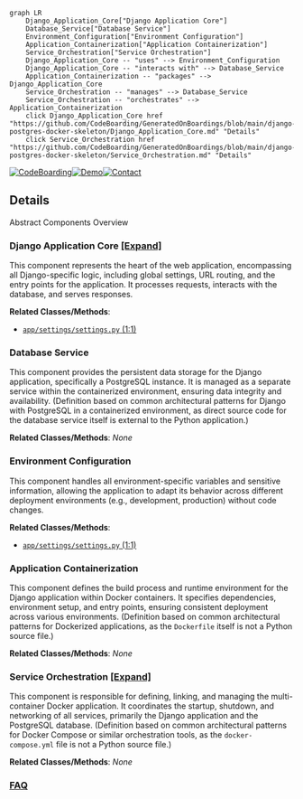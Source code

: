 ```mermaid
graph LR
    Django_Application_Core["Django Application Core"]
    Database_Service["Database Service"]
    Environment_Configuration["Environment Configuration"]
    Application_Containerization["Application Containerization"]
    Service_Orchestration["Service Orchestration"]
    Django_Application_Core -- "uses" --> Environment_Configuration
    Django_Application_Core -- "interacts with" --> Database_Service
    Application_Containerization -- "packages" --> Django_Application_Core
    Service_Orchestration -- "manages" --> Database_Service
    Service_Orchestration -- "orchestrates" --> Application_Containerization
    click Django_Application_Core href "https://github.com/CodeBoarding/GeneratedOnBoardings/blob/main/django-postgres-docker-skeleton/Django_Application_Core.md" "Details"
    click Service_Orchestration href "https://github.com/CodeBoarding/GeneratedOnBoardings/blob/main/django-postgres-docker-skeleton/Service_Orchestration.md" "Details"
```

[![CodeBoarding](https://img.shields.io/badge/Generated%20by-CodeBoarding-9cf?style=flat-square)](https://github.com/CodeBoarding/CodeBoarding)[![Demo](https://img.shields.io/badge/Try%20our-Demo-blue?style=flat-square)](https://www.codeboarding.org/demo)[![Contact](https://img.shields.io/badge/Contact%20us%20-%20contact@codeboarding.org-lightgrey?style=flat-square)](mailto:contact@codeboarding.org)

## Details

Abstract Components Overview

### Django Application Core [[Expand]](./Django_Application_Core.md)
This component represents the heart of the web application, encompassing all Django-specific logic, including global settings, URL routing, and the entry points for the application. It processes requests, interacts with the database, and serves responses.


**Related Classes/Methods**:

- <a href="https://github.com/anil3a/django-postgres-docker-skeleton/blob/master/app/settings/settings.py#L1-L1" target="_blank" rel="noopener noreferrer">`app/settings/settings.py` (1:1)</a>


### Database Service
This component provides the persistent data storage for the Django application, specifically a PostgreSQL instance. It is managed as a separate service within the containerized environment, ensuring data integrity and availability. (Definition based on common architectural patterns for Django with PostgreSQL in a containerized environment, as direct source code for the database service itself is external to the Python application.)


**Related Classes/Methods**: _None_

### Environment Configuration
This component handles all environment-specific variables and sensitive information, allowing the application to adapt its behavior across different deployment environments (e.g., development, production) without code changes.


**Related Classes/Methods**:

- <a href="https://github.com/anil3a/django-postgres-docker-skeleton/blob/master/app/settings/settings.py#L1-L1" target="_blank" rel="noopener noreferrer">`app/settings/settings.py` (1:1)</a>


### Application Containerization
This component defines the build process and runtime environment for the Django application within Docker containers. It specifies dependencies, environment setup, and entry points, ensuring consistent deployment across various environments. (Definition based on common architectural patterns for Dockerized applications, as the `Dockerfile` itself is not a Python source file.)


**Related Classes/Methods**: _None_

### Service Orchestration [[Expand]](./Service_Orchestration.md)
This component is responsible for defining, linking, and managing the multi-container Docker application. It coordinates the startup, shutdown, and networking of all services, primarily the Django application and the PostgreSQL database. (Definition based on common architectural patterns for Docker Compose or similar orchestration tools, as the `docker-compose.yml` file is not a Python source file.)


**Related Classes/Methods**: _None_



### [FAQ](https://github.com/CodeBoarding/GeneratedOnBoardings/tree/main?tab=readme-ov-file#faq)